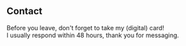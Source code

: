 ## Contact
Before you leave, don't forget to take my (digital) card! <br>
I usually respond within 48 hours, thank you for messaging.